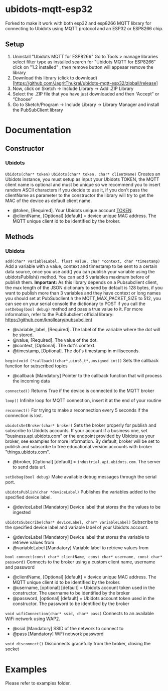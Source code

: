 # ubidots-mqtt-esp32
Forked  to make it work with both esp32 and esp8266
MQTT library for connecting to Ubidots using MQTT protocol and an ESP32 or ESP8266 chip.

## Setup

1. Uninstall "Ubidots MQTT for ESP8266"
   Go to Tools > manage libraries
   select filter type as installed
   search for "Ubidots MQTT for ESP8266"
   click on "1.2 installed" , then remove button will appeaar
   remove the library
3. Download this library (click to download)[https://github.com/JagritThukral/ubidots-mqtt-esp32/zipball/release]
4. Now, click on Sketch -> Include Library -> Add .ZIP Library
5. Select the .ZIP file that you have just downloaded and then “Accept” or “Choose”
6. Go to Sketch/Program -> Include Library -> Library Manager and install the PubSubClient library 

# Documentation

## Constructor

### Ubidots

`Ubidots(char* token)`
`Ubidots(char* token, char* clientName)`
Creates an Ubidots instance, you must setup as input your Ubidots TOKEN, the MQTT client name is optional and must be unique so we recommend you to insert random ASCII characters if you decide to use it, if you don't pass the clientName as parameter to the constructor the library will try to get the MAC of the device as default client name.

- @token, [Required]. Your Ubidots unique account [TOKEN](http://help.ubidots.com/user-guides/find-your-token-from-your-ubidots-account).
- @clientName, [Optional] [default] = device unique MAC address. The MQTT unique client id to be identified by the broker.
## Methods

### Ubidots

`add(char* variableLabel, float value, char *context, char *timestamp)`
Add a variable with a value, context and timestamp to be sent to a certain data source, once you use add() you can publish your variable using the ubidotsPublish() method. You can add 5 variables maximum before of publish them. 
**Important:** As this library depends on a Pubsubclient client, the max length of the JSON dictionary to send by default is 128 bytes, if you want to publish more than 3 variables and they have context or long names you should set at PubSubclient.h the MQTT_MAX_PACKET_SIZE to 512, you can see on your serial console the dictionary to POST if you call the ```setDebug(bool debug)``` method and pass a true value to it. For more information, refer to the PubSubclient official library: https://github.com/knolleary/pubsubclient

- @variable_label, [Required]. The label of the variable where the dot will be stored.
- @value, [Required]. The value of the dot.
- @context, [Optional]. The dot's context.
- @timestamp, [Optional]. The dot's timestamp in milliseconds.

`begin(void (*callback)(char*,uint8_t*,unsigned int))`
Sets the callback function for subscribed topics

- @callback [Mandatory] Pointer to the callback function that will process the incoming data

`connected()`
Returns True if the device is connected to the MQTT broker

`loop()`
Infinite loop for MQTT connection, insert it at the end of your routine

`reconnect()`
For trying to make a reconnection every 5 seconds if the connection is lost.

`ubidotsSetBroker(char* broker)`
Sets the broker properly for publish and subscribe to Ubidots accounts. If your account if a business one, set "business.api.ubidots.com" or the endpoint provided by Ubidots as your broker, see examples for more information.
By default, broker will be set to publish and subscribe to free educational version accounts with broker "things.ubidots.com".

- @broker, [Optional] [default] = `industrial.api.ubidots.com`. The server to send data url.

`setDebug(bool debug)`
Make available debug messages through the serial port.

`ubidotsPublish(char *deviceLabel)`
Publishes the variables added to the specified device label.
- @deviceLabel [Mandatory] Device label that stores the the values to be ingested

`ubidotsSubscribe(char* deviceLabel, char* variableLabel)`
Subscribe to the specified device label and variable label of your Ubidots account.

- @deviceLabel [Mandatory] Device label that stores the variable to retrieve values from
- @variableLabel [Mandatory] Variable label to retrieve values from

`bool connect(const char* clientName, const char* username, const char* password)`
Connects to the broker using a custom client name, username and password

- @clientName, [Optional] [default] = device unique MAC address. The MQTT unique client id to be identified by the broker.
- @username, [optional] [default] = Ubidots account token used in the constructor. The username to be identified by the broker
- @password, [optional] [default] = Ubidots account token used in the constructor. The password to be identified by the broker

`void wifiConnection(char* ssid, char* pass)`
Connects to an available WiFi network using WAP2.

- @ssid [Mandatory] SSID of the network to connect to
- @pass [Mandatory] WiFi network password

`void disconnect()`
Disconnects gracefully from the broker, closing the socket


# Examples

Please refer to examples folder.
